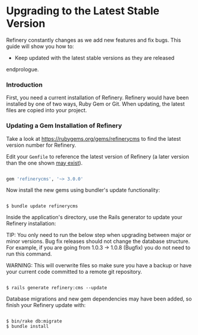 # Upgrading to the Latest Stable Version

Refinery constantly changes as we add new features and fix bugs. This guide will show you how to:

  - Keep updated with the latest stable versions as they are released

endprologue.

### Introduction

First, you need a current installation of Refinery. Refinery would have been installed by one of two ways, Ruby Gem or Git. When updating, the latest files are copied into your project.

### Updating a Gem Installation of Refinery

Take a look at <https://rubygems.org/gems/refinerycms> to find the latest version number for Refinery.

Edit your `Gemfile` to reference the latest version of Refinery (a later version than the one shown [may exist](https://rubygems.org/gems/refinerycms/versions)).

```ruby

gem 'refinerycms', '~> 3.0.0'

```

Now install the new gems using bundler's update functionality:

```shell

$ bundle update refinerycms

```

Inside the application's directory, use the Rails generator to update your Refinery installation:

TIP: You only need to run the below step when upgrading between major or minor versions. Bug fix releases should not change the database structure. For example, if you are going from 1.0.3 -> 1.0.8 (Bugfix) you do not need to run this command.

WARNING: This will overwrite files so make sure you have a backup or have your current code committed to a remote git repository.

```shell

$ rails generate refinery:cms --update

```

Database migrations and new gem dependencies may have been added, so finish your Refinery update with:

```shell

$ bin/rake db:migrate
$ bundle install

```
